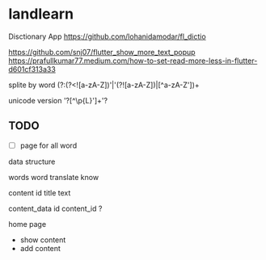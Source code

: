# landlearn

Disctionary App
https://github.com/lohanidamodar/fl_dictio



https://github.com/snj07/flutter_show_more_text_popup	
https://prafullkumar77.medium.com/how-to-set-read-more-less-in-flutter-d601cf313a33


splite by word
(?:(?<![a-zA-Z])'|'(?![a-zA-Z])|[^a-zA-Z'])+


unicode version
'?[^\\p{L}']+'?


## TODO
* [ ] page for all word



data structure

words
word
translate
know

content
id
title
text


content_data
id
content_id
?



home page

* show content
* add content






